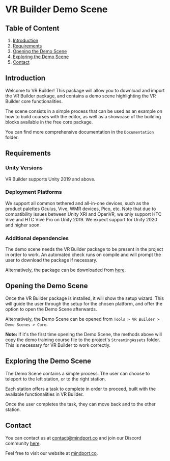 # VR Builder Demo Scene

## Table of Content

1. [Introduction](#introduction)
1. [Requirements](#requirements)
1. [Opening the Demo Scene](#opening-the-demo-scene)
1. [Exploring the Demo Scene](#exploring-the-demo-scene)
1. [Contact](#contact)

## Introduction

Welcome to VR Builder! This package will allow you to download and import the VR Builder package, and contains a demo scene highlighting the VR Builder core functionalities.

The scene consists in a simple process that can be used as an example on how to build courses with the editor, as well as a showcase of the building blocks available in the free core package.

You can find more comprehensive documentation in the `Documentation` folder.

## Requirements

### Unity Versions
VR Builder supports Unity 2019 and above.

### Deployment Platforms
We support all common tethered and all-in-one devices, such as the product palettes Oculus, Vive, WMR devices, Pico, etc.
Note that due to compatibility issues between Unity XRI and OpenVR, we only support HTC Vive and HTC Vive Pro on Unity 2019. We expect support for Unity 2020 and higher soon.

### Additional dependencies
The demo scene needs the VR Builder package to be present in the project in order to work. An automated check runs on compile and will prompt the user to download the package if necessary.

Alternatively, the package can be downloaded from [here](https://github.com/MindPort-GmbH/VR-Builder-Core/releases).

## Opening the Demo Scene

Once the VR Builder package is installed, it will show the setup wizard. This will guide the user through the setup for the chosen platform, and offer the option to open the Demo Scene afterwards.

Alternatively, the Demo Scene can be opened from `Tools > VR Builder > Demo Scenes > Core`.

**Note:** If it's the first time opening the Demo Scene, the methods above will copy the demo training course file to the project's `StreamingAssets` folder. This is necessary for VR Builder to work correctly. 

## Exploring the Demo Scene

The Demo Scene contains a simple process. The user can choose to teleport to the left station, or to the right station.

Each station offers a task to complete in order to proceed, built with the available functionalities in VR Builder.

Once the user completes the task, they can move back and to the other station.

## Contact

You can contact us at [contact@mindport.co](contact@mindport.co) and join our Discord community [here](community.mindport.co).

Feel free to visit our website at [mindport.co](http://www.mindport.co).